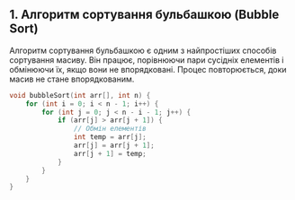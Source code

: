 ## 1. Алгоритм сортування бульбашкою (Bubble Sort)

Алгоритм сортування бульбашкою є одним з найпростіших способів сортування масиву. Він працює, порівнюючи пари сусідніх елементів і обмінюючи їх, якщо вони не впорядковані.
Процес повторюється, доки масив не стане впорядкованим.

```cpp
void bubbleSort(int arr[], int n) {
    for (int i = 0; i < n - 1; i++) {
        for (int j = 0; j < n - i - 1; j++) {
            if (arr[j] > arr[j + 1]) {
                // Обмін елементів
                int temp = arr[j];
                arr[j] = arr[j + 1];
                arr[j + 1] = temp;
            }
        }
    }
}
